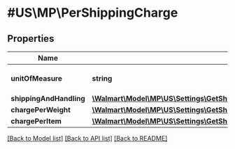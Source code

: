 # #US\MP\PerShippingCharge

## Properties

Name | Type | Description | Notes
------------ | ------------- | ------------- | -------------
**unitOfMeasure** | **string** | Unit of Measure eg. LB |
**shippingAndHandling** | [**\Walmart\Model\MP\US\Settings\GetShippingTemplateDetails200ResponseShippingMethodsInnerConfigurationsInnerPerShippingChargeShippingAndHandling**](GetShippingTemplateDetails200ResponseShippingMethodsInnerConfigurationsInnerPerShippingChargeShippingAndHandling.md) |  | [optional]
**chargePerWeight** | [**\Walmart\Model\MP\US\Settings\GetShippingTemplateDetails200ResponseShippingMethodsInnerConfigurationsInnerPerShippingChargeChargePerWeight**](GetShippingTemplateDetails200ResponseShippingMethodsInnerConfigurationsInnerPerShippingChargeChargePerWeight.md) |  | [optional]
**chargePerItem** | [**\Walmart\Model\MP\US\Settings\GetShippingTemplateDetails200ResponseShippingMethodsInnerConfigurationsInnerPerShippingChargeChargePerItem**](GetShippingTemplateDetails200ResponseShippingMethodsInnerConfigurationsInnerPerShippingChargeChargePerItem.md) |  | [optional]


[[Back to Model list]](../) [[Back to API list]](../../Api/US/MP) [[Back to README]](../../README.md)
